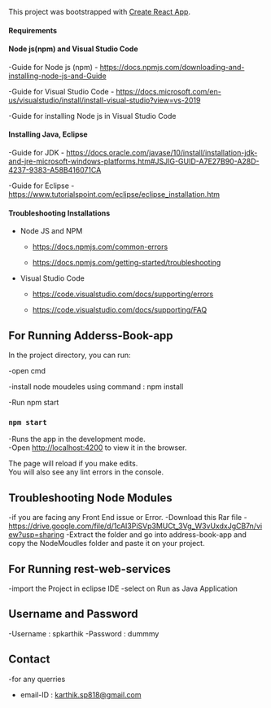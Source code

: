 
This project was bootstrapped with [Create React App](https://github.com/facebook/create-react-app).

#### Requirements

#### Node js(npm) and Visual Studio Code

-Guide for Node js (npm) - https://docs.npmjs.com/downloading-and-installing-node-js-and-Guide

-Guide for Visual Studio Code - https://docs.microsoft.com/en-us/visualstudio/install/install-visual-studio?view=vs-2019

-Guide for installing Node js in Visual Studio Code

#### Installing Java, Eclipse 
-Guide for JDK - https://docs.oracle.com/javase/10/install/installation-jdk-and-jre-microsoft-windows-platforms.htm#JSJIG-GUID-A7E27B90-A28D-4237-9383-A58B416071CA

-Guide for Eclipse -https://www.tutorialspoint.com/eclipse/eclipse_installation.htm

#### Troubleshooting Installations

- Node JS and NPM 
  - https://docs.npmjs.com/common-errors
  
  - https://docs.npmjs.com/getting-started/troubleshooting
  
- Visual Studio Code

  - https://code.visualstudio.com/docs/supporting/errors
  
  - https://code.visualstudio.com/docs/supporting/FAQ
  

## For Running Adderss-Book-app

In the project directory, you can run:

-open cmd

-install node moudeles using command : npm install

-Run npm start

### `npm start`

-Runs the app in the development mode.<br />
-Open [http://localhost:4200](http://localhost:4200) to view it in the browser.

The page will reload if you make edits.<br />
You will also see any lint errors in the console.

## Troubleshooting Node Modules
-if you are facing any Front End issue or Error.
-Download this Rar file - https://drive.google.com/file/d/1cAI3PiSVp3MUCt_3Vg_W3vUxdxJgCB7n/view?usp=sharing
-Extract the folder and go into address-book-app and copy the NodeMoudles folder and paste it on your project.

## For Running rest-web-services
-import the Project in eclipse IDE
-select on Run as Java Application

## Username and Password
-Username : spkarthik
-Password : dummmy

## Contact

-for any querries

- email-ID : karthik.sp818@gmail.com

